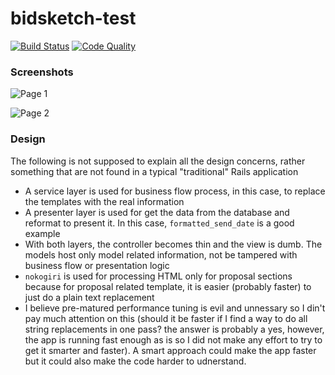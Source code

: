 bidsketch-test
==============================================

[![Build Status](https://travis-ci.org/ywen/bidsketch-test.png?branch=master)](https://travis-ci.org/ywen/bidsketch-test)
[![Code Quality](https://codeclimate.com/badge.png)](https://codeclimate.com/github/ywen/bidsketch-test)


### Screenshots

![Page 1](http://f.cl.ly/items/422P3A1q1j1Z3R0J3S2a/Screen%20Shot%202013-07-15%20at%203.14.20%20PM.png)


![Page 2](http://f.cl.ly/items/1r1G130e2S3u100K1Z0Z/Screen%20Shot%202013-07-15%20at%203.14.32%20PM.png)

### Design

The following is not supposed to explain all the design concerns, rather something that are not found in a typical "traditional" Rails application

- A service layer is used for business flow process, in this case, to replace the templates with the real information
- A presenter layer is used for get the data from the database and reformat to present it. In this case, ```formatted_send_date``` is a good example
- With both layers, the controller becomes thin and the view is dumb. The models host only model related information, not be tampered with business flow or presentation logic
- ```nokogiri``` is used for processing HTML only for proposal sections because for proposal related template, it is easier (probably faster) to just do a plain text replacement
- I believe pre-matured performance tuning is evil and unnessary so I din't pay much attention on this (should it be faster if I find a way to do all string replacements in one pass? the answer is probably a yes, however, the app is running fast enough as is so I did not make any effort to try to get it smarter and faster). A smart approach could make the app faster but it could also make the code harder to udnerstand.
